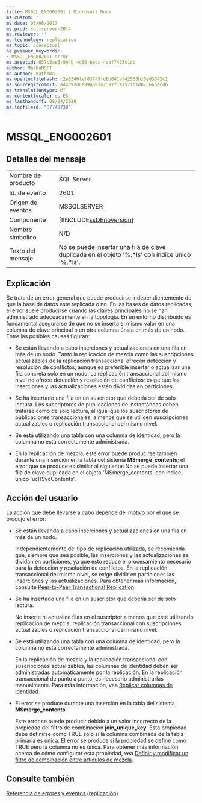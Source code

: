 ```yaml
---
title: MSSQL_ENG002601 | Microsoft Docs
ms.custom: ''
ms.date: 03/06/2017
ms.prod: sql-server-2014
ms.reviewer: ''
ms.technology: replication
ms.topic: conceptual
helpviewer_keywords:
- MSSQL_ENG002601 error
ms.assetid: 657c3ae6-9e4b-4c60-becc-4caf7435c1dc
author: MashaMSFT
ms.author: mathoma
ms.openlocfilehash: c2e8340fef83749fd6d041af42566b10ed3542c2
ms.sourcegitcommit: ad4d92dce894592a259721a1571b1d8736abacdb
ms.translationtype: MT
ms.contentlocale: es-ES
ms.lasthandoff: 08/04/2020
ms.locfileid: "87749730"
---
```

# <a name="mssql_eng002601"></a>MSSQL_ENG002601
    
## <a name="message-details"></a>Detalles del mensaje  
  
|||  
|-|-|  
|Nombre de producto|SQL Server|  
|Id. de evento|2601|  
|Origen de eventos|MSSQLSERVER|  
|Componente|[!INCLUDE[ssDEnoversion](../../includes/ssdenoversion-md.md)]|  
|Nombre simbólico|N/D|  
|Texto del mensaje|No se puede insertar una fila de clave duplicada en el objeto '%.*ls' con índice único '%.\*ls'.|  
  
## <a name="explanation"></a>Explicación  
 Se trata de un error general que puede producirse independientemente de que la base de datos esté replicada o no. En las bases de datos replicadas, el error suele producirse cuando las claves principales no se han administrado adecuadamente en la topología. En un entorno distribuido es fundamental asegurarse de que no se inserta el mismo valor en una columna de clave principal o en otra columna única en más de un nodo. Entre las posibles causas figuran:  
  
-   Se están llevando a cabo inserciones y actualizaciones en una fila en más de un nodo. Tanto la replicación de mezcla como las suscripciones actualizables de la replicación transaccional ofrecen detección y resolución de conflictos, aunque es preferible insertar o actualizar una fila concreta solo en un nodo. La replicación transaccional del mismo nivel no ofrece detección y resolución de conflictos; exige que las inserciones y las actualizaciones estén divididas en particiones.  
  
-   Se ha insertado una fila en un suscriptor que debería ser de solo lectura. Los suscriptores de publicaciones de instantáneas deben tratarse como de solo lectura, al igual que los suscriptores de publicaciones transaccionales, a menos que se utilicen suscripciones actualizables o replicación transaccional del mismo nivel.  
  
-   Se está utilizando una tabla con una columna de identidad, pero la columna no está correctamente administrada.  
  
-   En la replicación de mezcla, este error puede producirse también durante una inserción en la tabla del sistema **MSmerge_contents**; el error que se produce es similar al siguiente: No se puede insertar una fila de clave duplicada en el objeto 'MSmerge_contents' con índice único 'ucl1SycContents'.  
  
## <a name="user-action"></a>Acción del usuario  
 La acción que debe llevarse a cabo depende del motivo por el que se produjo el error:  
  
-   Se están llevando a cabo inserciones y actualizaciones en una fila en más de un nodo.  
  
     Independientemente del tipo de replicación utilizada, se recomienda que, siempre que sea posible, las inserciones y las actualizaciones se dividan en particiones, ya que esto reduce el procesamiento necesario para la detección y resolución de conflictos. En la replicación transaccional del mismo nivel, se exige dividir en particiones las inserciones y las actualizaciones. Para obtener más información, consulte [Peer-to-Peer Transactional Replication](transactional/peer-to-peer-transactional-replication.md).  
  
-   Se ha insertado una fila en un suscriptor que debería ser de solo lectura.  
  
     No inserte ni actualice filas en el suscriptor a menos que esté utilizando replicación de mezcla, replicación transaccional con suscripciones actualizables o replicación transaccional del mismo nivel.  
  
-   Se está utilizando una tabla con una columna de identidad, pero la columna no está correctamente administrada.  
  
     En la replicación de mezcla y la replicación transaccional con suscripciones actualizables, las columnas de identidad deben ser administradas automáticamente por la replicación. En la replicación transaccional de punto a punto, es necesario administrarlas manualmente. Para más información, vea [Replicar columnas de identidad](publish/replicate-identity-columns.md).  
  
-   El error se produce durante una inserción en la tabla del sistema **MSmerge_contents**.  
  
     Este error se puede producir debido a un valor incorrecto de la propiedad del filtro de combinación **join_unique_key**. Esta propiedad debe definirse como TRUE solo si la columna combinada de la tabla primaria es única. El error se produce si la propiedad se define como TRUE pero la columna no es única. Para obtener más información acerca de cómo configurar esta propiedad, vea [Definir y modificar un filtro de combinación entre artículos de mezcla](publish/define-and-modify-a-join-filter-between-merge-articles.md).  
  
## <a name="see-also"></a>Consulte también  
 [Referencia de errores y eventos &#40;replicación&#41;](errors-and-events-reference-replication.md)  
  
  
